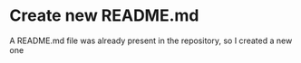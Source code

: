 # Create new README.md
A README.md file was already present in the repository, so I created a new one
